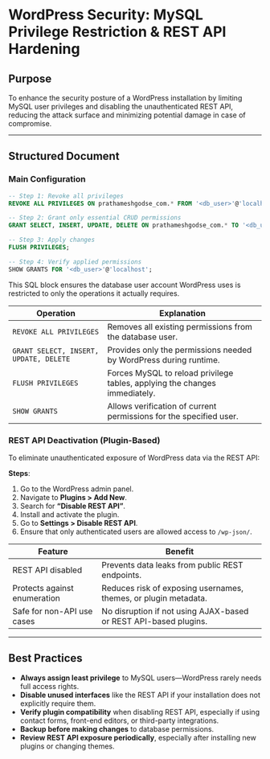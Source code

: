 # WordPress Security: MySQL Privilege Restriction & REST API Hardening

## Purpose

To enhance the security posture of a WordPress installation by limiting MySQL user privileges and disabling the unauthenticated REST API, reducing the attack surface and minimizing potential damage in case of compromise.

---

## Structured Document

### Main Configuration

```sql
-- Step 1: Revoke all privileges
REVOKE ALL PRIVILEGES ON prathameshgodse_com.* FROM '<db_user>'@'localhost';

-- Step 2: Grant only essential CRUD permissions
GRANT SELECT, INSERT, UPDATE, DELETE ON prathameshgodse_com.* TO '<db_user>'@'localhost';

-- Step 3: Apply changes
FLUSH PRIVILEGES;

-- Step 4: Verify applied permissions
SHOW GRANTS FOR '<db_user>'@'localhost';
```

This SQL block ensures the database user account WordPress uses is restricted to only the operations it actually requires.

| Operation                              | Explanation                                                                |
| -------------------------------------- | -------------------------------------------------------------------------- |
| `REVOKE ALL PRIVILEGES`                | Removes all existing permissions from the database user.                   |
| `GRANT SELECT, INSERT, UPDATE, DELETE` | Provides only the permissions needed by WordPress during runtime.          |
| `FLUSH PRIVILEGES`                     | Forces MySQL to reload privilege tables, applying the changes immediately. |
| `SHOW GRANTS`                          | Allows verification of current permissions for the specified user.         |

### REST API Deactivation (Plugin-Based)

To eliminate unauthenticated exposure of WordPress data via the REST API:

**Steps**:

1. Go to the WordPress admin panel.
2. Navigate to **Plugins > Add New**.
3. Search for **“Disable REST API”**.
4. Install and activate the plugin.
5. Go to **Settings > Disable REST API**.
6. Ensure that only authenticated users are allowed access to `/wp-json/`.

| Feature                      | Benefit                                                          |
| ---------------------------- | ---------------------------------------------------------------- |
| REST API disabled            | Prevents data leaks from public REST endpoints.                  |
| Protects against enumeration | Reduces risk of exposing usernames, themes, or plugin metadata.  |
| Safe for non-API use cases   | No disruption if not using AJAX-based or REST API-based plugins. |

---

## Best Practices

* **Always assign least privilege** to MySQL users—WordPress rarely needs full access rights.
* **Disable unused interfaces** like the REST API if your installation does not explicitly require them.
* **Verify plugin compatibility** when disabling REST API, especially if using contact forms, front-end editors, or third-party integrations.
* **Backup before making changes** to database permissions.
* **Review REST API exposure periodically**, especially after installing new plugins or changing themes.
